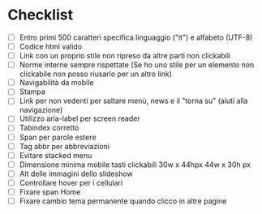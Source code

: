 # Checklist

- [ ] Entro primi 500 caratteri specifica linguaggio ("it") e alfabeto (UTF-8)
- [ ] Codice html valido
- [ ] Link con un proprio stile non ripreso da altre parti non clickabili
- [ ] Norme interne sempre rispettate (Se ho uno stile per un elemento non clickabile non posso riusarlo per un altro link)
- [ ] Navigabilità da mobile
- [ ] Stampa
- [ ] Link per non vedenti per saltare menù, news e il "torna su" (aiuti alla navigazione)
- [ ] Utilizzo aria-label per screen reader
- [ ] Tabindex corretto
- [ ] Span per parole estere
- [ ] Tag abbr per abbreviazioni
- [ ] Evitare stacked menu
- [ ] Dimensione minima mobile tasti clickabili 30w x 44hpx 44w x 30h px
- [ ]  Alt delle immagini dello slideshow
- [ ] Controllare hover per i cellulari
- [ ] Fixare span Home
- [ ] Fixare cambio tema permanente quando clicco in altre pagine

